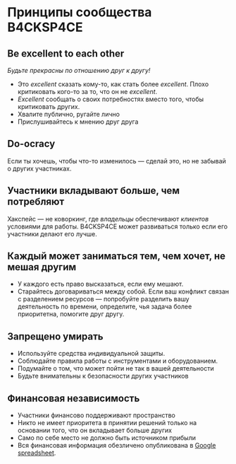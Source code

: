 # Принципы сообщества B4CKSP4CE

## Be excellent to each other

_Будьте прекрасны по отношению друг к другу!_

* Это _excellent_ сказать кому-то, как стать более _excellent_. Плохо критиковать кого-то за то, что он не _excellent_.
* _Excellent_ сообщать о своих потребностях вместо того, чтобы критиковать других.
* Хвалите публично, ругайте лично
* Прислушивайтесь к мнению друг друга

## Do-ocracy

Если ты хочешь, чтобы что-то изменилось — сделай это, но не забывай о других участниках.

## Участники вкладывают больше, чем потребляют

Хакспейс — не коворкинг, где _владельцы_ обеспечивают _клиентов_ условиями для работы. B4CKSP4CE может развиваться только если его участники делают его лучше.

## Каждый может заниматься тем, чем хочет, не мешая другим

* У каждого есть право высказаться, если ему мешают.
* Старайтесь договариваться между собой. Если ваш конфликт связан с разделением ресурсов — попробуйте разделить вашу деятельность по времени, определите, чья задача более приоритетна, помогите друг другу.

## Запрещено умирать

* Используйте средства индивидуальной защиты.
* Соблюдайте правила работы с инструментами и оборудованием.
* Подумайте о том, что может пойти не так в вашей деятельности
* Будьте внимательны к безопасности других участников

## Финансовая независимость

* Участники финансово поддерживают пространство
* Никто не имеет приоритета в принятии решений только на основании того, что он вкладывает больше других
* Само по себе место не должно быть источником прибыли
* Вся финансовая информация обезличено опубликована в [Google spreadsheet](https://drive.google.com/open?id=1axxo8_JOMkHQfMpo-TbR6vLCXhowdyu8iZRUjZ59F04).
